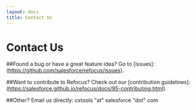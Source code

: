 ```yaml
---
layout: docs
title: Contact Us
---
```



# Contact Us

##Found a bug or have a great feature idea?
Go to [issues]: (https://github.com/salesforce/refocus/issues). 

##Want to contribute to Refocus?
Check out our [contribution guidelines]:(https://salesforce.github.io/refocus/docs/95-contributing.html).

##Other?
 Email us directly: cxtools "at" salesforce "dot" com